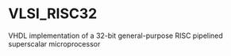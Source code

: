 VLSI_RISC32
===========

VHDL implementation of a 32-bit general-purpose RISC pipelined superscalar microprocessor
